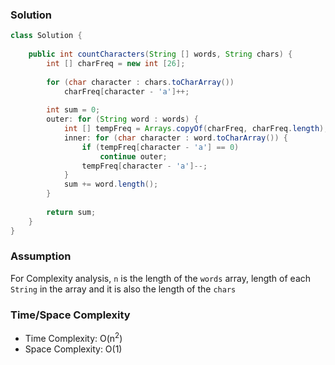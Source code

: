 ### Solution

```java
class Solution {
    
    public int countCharacters(String [] words, String chars) {
        int [] charFreq = new int [26];
        
        for (char character : chars.toCharArray())
            charFreq[character - 'a']++;
        
        int sum = 0;
        outer: for (String word : words) {
            int [] tempFreq = Arrays.copyOf(charFreq, charFreq.length);
            inner: for (char character : word.toCharArray()) {
                if (tempFreq[character - 'a'] == 0)
                    continue outer;
                tempFreq[character - 'a']--;
            }
            sum += word.length();
        }
        
        return sum;
    }
}
```

### Assumption

For Complexity analysis, `n` is the length of the `words` array, length of each `String` in the array and it is also the length of the `chars`

### Time/Space Complexity

- Time Complexity: O(n<sup>2</sup>)
- Space Complexity: O(1)
